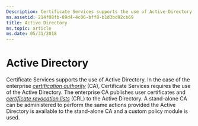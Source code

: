 ```yaml
---
Description: Certificate Services supports the use of Active Directory.
ms.assetid: 214f08fb-89d4-4c06-bff8-b1d3bd92cb69
title: Active Directory
ms.topic: article
ms.date: 05/31/2018
---
```


# Active Directory

Certificate Services supports the use of Active Directory. In the case of the enterprise [*certification authority*](https://msdn.microsoft.com/library/ms721572(v=VS.85).aspx) (CA), Certificate Services requires the use of the Active Directory. The enterprise CA publishes user certificates and [*certificate revocation lists*](https://msdn.microsoft.com/library/ms721572(v=VS.85).aspx) (CRL) to the Active Directory. A stand-alone CA can be administered to perform the same actions provided the Active Directory is available to the stand-alone CA and a custom policy module is used.

 

 



